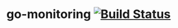 # go-monitoring  [![Build Status](https://travis-ci.org/Yalantis/go-monitoring.svg?branch=master)](https://travis-ci.org/Yalantis/go-monitoring)
